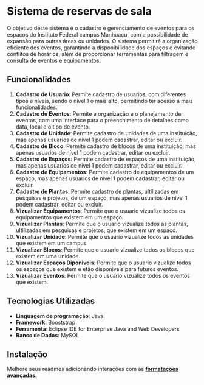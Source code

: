 # Sistema de reservas de sala

O objetivo deste sistema é o cadastro e gerenciamento de eventos para os espaços do Instituto Federal campus Manhuaçu, com a possibilidade de expansão para outras áreas ou unidades. O sistema permitirá a organização eficiente dos eventos, garantindo a disponibilidade dos espaços e evitando conflitos de horários, além de proporcionar ferramentas para filtragem e consulta de eventos e equipamentos.

## Funcionalidades

1. **Cadastro de Usuario**: Permite cadastro de usuarios, com diferentes tipos e níveis, sendo o nível 1 o mais alto, permitindo ter acesso a mais funcionalidades.
2. **Cadastro de Eventos**: Permite a organização e o planejamento de eventos, com uma interface para o preenchimento de detalhes como data, local e o tipo de evento.
3. **Cadastro de Unidade**: Permite cadastro de unidades de uma instituição, mas apenas usuarios de nível 1 podem cadastrar, editar ou excluir.
4. **Cadastro de Bloco**: Permite cadastro de blocos de uma instituição, mas apenas usuarios de nível 1 podem cadastrar, editar ou excluir.
5. **Cadastro de Espaços**: Permite cadastro de espaços de uma instituição, mas apenas usuarios de nível 1 podem cadastrar, editar ou excluir.
6. **Cadastro de Equipamentos**: Permite cadastro de equipamentos de um espaço, mas apenas usuarios de nível 1 podem cadastrar, editar ou excluir.
7. **Cadastro de Plantas**: Permite cadastro de plantas, ultilizadas em pesquisas e projetos, de um espaço, mas apenas usuarios de nível 1 podem cadastrar, editar ou excluir.
8. **Vizualizar Equipamentos**: Permite que o usuario vizualize todos os equipamentos que existem em um espaço.
9. **Vizualizar Plantas**: Permite que o usuario vizualize todos as plantas, ultilizadas em pesquisas e projetos, que existem em um espaço.
10. **Vizualizar Unidade**: Permite que o usuario vizualize todos as unidades que existem em um campus.
11. **Vizualizar Blocos**: Permite que o usuario vizualize todos os blocos que existem em uma unidade.
12. **Vizualizar Espaços Diponiveis**: Permite que o usuario vizualize todos os espaços que existem e etão disponiveis para futuros eventos.
13. **Vizualizar Eventos**: Permite que o usuario vizualize todos os eventos que existem.

## Tecnologias Utilizadas

- **Linguagem de programação**: Java
- **Framework**: Booststrap
- **Ferramenta**: Eclipse IDE for Enterprise Java and Web Developers
- **Banco de Dados**: MySQL

## Instalação

Melhore seus readmes adicionando interações com as **[formatações avançadas.](https://github.com/iuricode/readme-template/tree/main/avancado/readme.md)**
